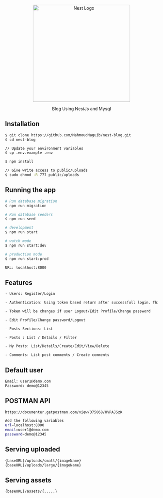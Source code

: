 <p align="center">
  <a href="http://nestjs.com/" target="blank"><img src="https://nestjs.com/img/logo_text.svg" width="320" alt="Nest Logo" /></a>
</p>

[circleci-image]: https://img.shields.io/circleci/build/github/nestjs/nest/master?token=abc123def456
[circleci-url]: https://circleci.com/gh/nestjs/nest

  <p align="center">Blog Using NestJs and Mysql</p>



## Installation

```bash
$ git clone https://github.com/MahmoudNaguib/nest-blog.git
$ cd nest-blog

// Update your environment variables 
$ cp .env.example .env  

$ npm install

// Give write access to public/uploads
$ sudo chmod -R 777 public/uploads 
```

## Running the app

```bash
# Run database migration
$ npm run migration

# Run database seeders
$ npm run seed

# development
$ npm run start

# watch mode
$ npm run start:dev

# production mode
$ npm run start:prod

URL: localhost:8000
```

## Features

```bash
- Users: Register/Login

- Authentication: Using token based return after successfull login. This token will send in header (Authorization:'Bearer {token}')

- Token will be changes if user Logout/Edit Profile/Change password

- Edit Profile/Change password/Logout

- Posts Sections: List

- Posts : List / Details / Filter 

- My Posts: List/Details/Create/Edit/View/Delete

- Comments: List post comments / Create comments
```



## Default user
```bash
Email: user1@demo.com
Password: demo@12345
```


## POSTMAN API
```bash
https://documenter.getpostman.com/view/375068/UVRAJSzK
```
```bash
Add the following variables
url=localhost:8000
email=user1@demo.com
password=demo@12345 
```




## Serving uploaded 
```bash
{baseURL}/uploads/small/{imageName}
{baseURL}/uploads/large/{imageName}
```

## Serving assets
```bash
{baseURL}/assets/{.....}
```